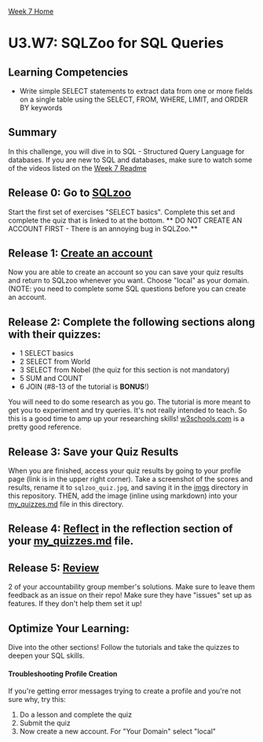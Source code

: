 [Week 7 Home](../)

# U3.W7: SQLZoo for SQL Queries

## Learning Competencies
- Write simple SELECT statements to extract data from one or more fields on a single table using the SELECT, FROM, WHERE, LIMIT, and ORDER BY keywords


## Summary
In this challenge, you will dive in to SQL - Structured Query Language for databases.  If you are new to SQL and databases, make sure to watch some of the videos listed on the [Week 7 Readme](../readme.md)

## Release 0: Go to [SQLzoo](http://sqlzoo.net/wiki/Main_Page)
Start the first set of exercises "SELECT basics".  Complete this set and complete the quiz that is linked to at the bottom. ** DO NOT CREATE AN ACCOUNT FIRST - There is an annoying bug in SQLZoo.**


## Release 1: [Create an account](http://sqlzoo.net/w/index.php?title=Special:UserLogin&returnto=Main+Page&type=signup)
Now you are able to create an account so you can save your quiz results and return to SQLzoo whenever you want.  Choose "local" as your domain.  (NOTE: you need to complete some SQL questions before you can create an account.  

## Release 2: Complete the following sections along with their quizzes:  

* 1 SELECT basics
* 2 SELECT from World
* 3 SELECT from Nobel (the quiz for this section is not mandatory)
* 5 SUM and COUNT
* 6 JOIN (#8-13 of the tutorial is **BONUS**!)

You will need to do some research as you go. The tutorial is more meant to get you to experiment and try queries. It's not really intended to teach. So this is a good time to amp up your researching skills! [w3schools.com](http://www.w3schools.com/sql/default.asp) is a pretty good reference.

## Release 3: Save your Quiz Results
When you are finished, access your quiz results by going to your profile page (link is in the upper right corner). Take a screenshot of the scores and results, rename it to `sqlzoo_quiz.jpg`, and saving it in the [imgs](../imgs) directory in this repository. THEN, add the image (inline using markdown) into your [my_quizzes.md](my_quizzes.md) file in this directory. 

## Release 4: [Reflect](../../references/reflection.md) in the reflection section of your [my_quizzes.md](my_quizzes.md) file. 

## Release 5: [Review](../../references/review.md) 
2 of your accountability group member's solutions. Make sure to leave them feedback as an issue on their repo! Make sure they have "issues" set up as features. If they don't help them set it up! 

## Optimize Your Learning: 
Dive into the other sections!  Follow the tutorials and take the quizzes to deepen your SQL skills.


#### Troubleshooting Profile Creation
If you're getting error messages trying to create a profile and you're not sure why, try this:
1. Do a lesson and complete the quiz
2. Submit the quiz
3. Now create a new account. For "Your Domain" select "local"﻿

